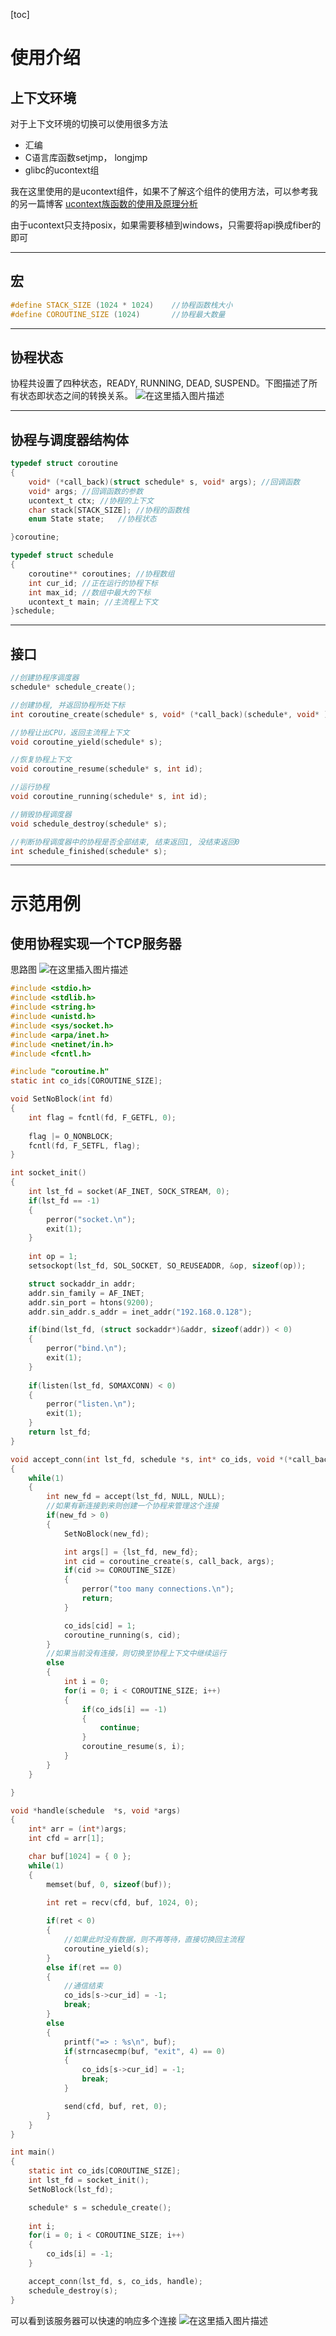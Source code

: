 [toc]

# 使用介绍

## 上下文环境
对于上下文环境的切换可以使用很多方法
- 汇编
- C语言库函数setjmp， longjmp
- glibc的ucontext组

我在这里使用的是ucontext组件，如果不了解这个组件的使用方法，可以参考我的另一篇博客
[ucontext族函数的使用及原理分析](https://blog.csdn.net/qq_35423154/article/details/108064083)

由于ucontext只支持posix，如果需要移植到windows，只需要将api换成fiber的即可

--------
## 宏
```c
#define STACK_SIZE (1024 * 1024)	//协程函数栈大小
#define COROUTINE_SIZE (1024)		//协程最大数量
```

-----------
## 协程状态
协程共设置了四种状态，READY, RUNNING, DEAD, SUSPEND。下图描述了所有状态即状态之间的转换关系。
![在这里插入图片描述](https://img-blog.csdnimg.cn/20200819110744654.jpg?x-oss-process=image/watermark,type_ZmFuZ3poZW5naGVpdGk,shadow_10,text_aHR0cHM6Ly9ibG9nLmNzZG4ubmV0L3FxXzM1NDIzMTU0,size_16,color_FFFFFF,t_70#pic_center)

----------
## 协程与调度器结构体
```c
typedef struct coroutine
{
    void* (*call_back)(struct schedule* s, void* args); //回调函数
    void* args; //回调函数的参数
    ucontext_t ctx; //协程的上下文
    char stack[STACK_SIZE]; //协程的函数栈
    enum State state;   //协程状态

}coroutine;

typedef struct schedule
{
    coroutine** coroutines; //协程数组
    int cur_id; //正在运行的协程下标
    int max_id; //数组中最大的下标
    ucontext_t main; //主流程上下文
}schedule;
```

----------
## 接口

```c
//创建协程序调度器
schedule* schedule_create();

//创建协程, 并返回协程所处下标
int coroutine_create(schedule* s, void* (*call_back)(schedule*, void* ), void* args);

//协程让出CPU，返回主流程上下文
void coroutine_yield(schedule* s);

//恢复协程上下文
void coroutine_resume(schedule* s, int id);

//运行协程
void coroutine_running(schedule* s, int id);

//销毁协程调度器
void schedule_destroy(schedule* s);

//判断协程调度器中的协程是否全部结束, 结束返回1, 没结束返回0
int schedule_finished(schedule* s);
```



-----------
# 示范用例
## 使用协程实现一个TCP服务器
思路图
![在这里插入图片描述](https://img-blog.csdnimg.cn/20200819110530293.png?x-oss-process=image/watermark,type_ZmFuZ3poZW5naGVpdGk,shadow_10,text_aHR0cHM6Ly9ibG9nLmNzZG4ubmV0L3FxXzM1NDIzMTU0,size_16,color_FFFFFF,t_70#pic_center)



```c
#include <stdio.h>
#include <stdlib.h>
#include <string.h>
#include <unistd.h>
#include <sys/socket.h>
#include <arpa/inet.h>
#include <netinet/in.h>
#include <fcntl.h>

#include "coroutine.h"
static int co_ids[COROUTINE_SIZE];

void SetNoBlock(int fd) 
{
	int flag = fcntl(fd, F_GETFL, 0);
	
	flag |= O_NONBLOCK;
	fcntl(fd, F_SETFL, flag);
}

int socket_init()
{
	int lst_fd = socket(AF_INET, SOCK_STREAM, 0);
	if(lst_fd == -1)
	{
		perror("socket.\n");
		exit(1);
	}
	
	int op = 1;
	setsockopt(lst_fd, SOL_SOCKET, SO_REUSEADDR, &op, sizeof(op));

	struct sockaddr_in addr;
	addr.sin_family = AF_INET;
	addr.sin_port = htons(9200);
	addr.sin_addr.s_addr = inet_addr("192.168.0.128");

	if(bind(lst_fd, (struct sockaddr*)&addr, sizeof(addr)) < 0)
	{
		perror("bind.\n");
		exit(1);
	}
	
	if(listen(lst_fd, SOMAXCONN) < 0)
	{	
		perror("listen.\n");
		exit(1);
	}
	return lst_fd;
}

void accept_conn(int lst_fd, schedule *s, int* co_ids, void *(*call_back)(schedule *s, void *args)) 
{
	while(1)
	{
		int new_fd = accept(lst_fd, NULL, NULL);
		//如果有新连接到来则创建一个协程来管理这个连接
		if(new_fd > 0)
		{
			SetNoBlock(new_fd);

			int args[] = {lst_fd, new_fd};
			int cid = coroutine_create(s, call_back, args);
			if(cid >= COROUTINE_SIZE)
			{
				perror("too many connections.\n");
				return;
			}

			co_ids[cid] = 1;
			coroutine_running(s, cid);
		}
		//如果当前没有连接，则切换至协程上下文中继续运行
		else
		{
			int i = 0;
			for(i = 0; i < COROUTINE_SIZE; i++)
			{
				if(co_ids[i] == -1)
				{
					continue;
				}
				coroutine_resume(s, i);
			}
		}
	}

}

void *handle(schedule  *s, void *args)
{
	int* arr = (int*)args;
	int cfd = arr[1];

	char buf[1024] = { 0 };
	while(1)
	{
		memset(buf, 0, sizeof(buf));

		int ret = recv(cfd, buf, 1024, 0);
		
		if(ret < 0)
		{
			//如果此时没有数据，则不再等待，直接切换回主流程
			coroutine_yield(s);
		}
		else if(ret == 0)
		{
			//通信结束
			co_ids[s->cur_id] = -1;
			break;
		}
		else
		{
			printf("=> : %s\n", buf);
			if(strncasecmp(buf, "exit", 4) == 0)
			{
				co_ids[s->cur_id] = -1;
				break;
			}

			send(cfd, buf, ret, 0);
		}
	}
}

int main()
{
	static int co_ids[COROUTINE_SIZE];
	int lst_fd = socket_init();
	SetNoBlock(lst_fd);

	schedule* s = schedule_create();
	
	int i;
	for(i = 0; i < COROUTINE_SIZE; i++)
	{
		co_ids[i] = -1;
	}

	accept_conn(lst_fd, s, co_ids, handle);
	schedule_destroy(s);
}
```
可以看到该服务器可以快速的响应多个连接
![在这里插入图片描述](https://img-blog.csdnimg.cn/20200818182337114.png?x-oss-process=image/watermark,type_ZmFuZ3poZW5naGVpdGk,shadow_10,text_aHR0cHM6Ly9ibG9nLmNzZG4ubmV0L3FxXzM1NDIzMTU0,size_16,color_FFFFFF,t_70#pic_center)